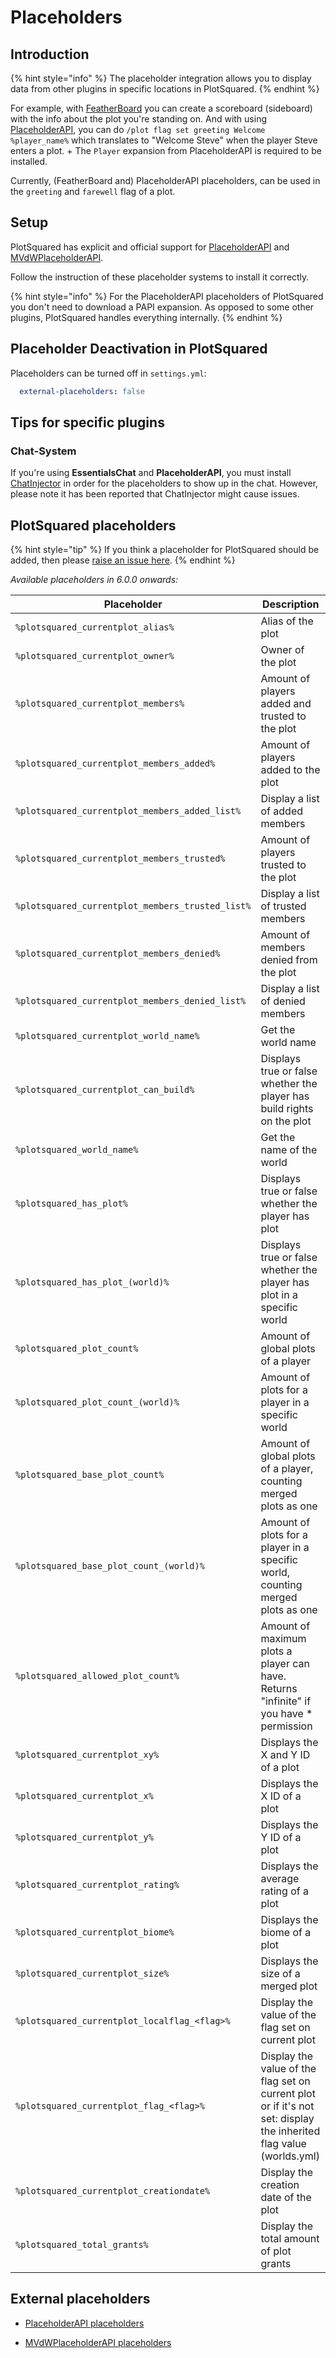 # Placeholders

## Introduction

{% hint style="info" %}
The placeholder integration allows you to display data from other plugins in specific locations in PlotSquared.
{% endhint %}

For example, with [FeatherBoard](https://www.spigotmc.org/resources/2691) you can create a scoreboard (sideboard) with the info about the plot you're standing on. And with using [PlaceholderAPI](https://www.spigotmc.org/resources/6245), you can do `/plot flag set greeting Welcome %player_name%` which translates to "Welcome Steve" when the player Steve enters a plot. +
The `Player` expansion from PlaceholderAPI is required to be installed.

Currently, (FeatherBoard and) PlaceholderAPI placeholders, can be used in the `greeting` and `farewell` flag of a plot.

## Setup

PlotSquared has explicit and official support for [PlaceholderAPI](https://www.spigotmc.org/resources/6245) and [MVdWPlaceholderAPI](https://www.spigotmc.org/resources/11182).

Follow the instruction of these placeholder systems to install it correctly.

{% hint style="info" %}
For the PlaceholderAPI placeholders of PlotSquared you don't need to download a PAPI expansion. As opposed to some other plugins, PlotSquared handles everything internally.
{% endhint %}

## Placeholder Deactivation in PlotSquared

Placeholders can be turned off in `settings.yml`:

```yaml
  external-placeholders: false
```

## Tips for specific plugins

### Chat-System

If you're using **EssentialsChat** and **PlaceholderAPI**, you must install [ChatInjector](https://www.spigotmc.org/resources/38327) in order for the placeholders to show up in the chat. However, please note it has been reported that ChatInjector might cause issues.

## PlotSquared placeholders

{% hint style="tip" %}
If you think a placeholder for PlotSquared should be added, then please [raise an issue here](https://github.com/IntellectualSites/PlotSquared/issues/new/choose).
{% endhint %}

_Available placeholders in 6.0.0 onwards:_

| Placeholder                                      | Description                                                                                                         |
|--------------------------------------------------|---------------------------------------------------------------------------------------------------------------------|
| `%plotsquared_currentplot_alias%`                | Alias of the plot                                                                                                   |
| `%plotsquared_currentplot_owner%`                | Owner of the plot                                                                                                   |
| `%plotsquared_currentplot_members%`              | Amount of players added and trusted to the plot                                                                     |
| `%plotsquared_currentplot_members_added%`        | Amount of players added to the plot                                                                                 |
| `%plotsquared_currentplot_members_added_list%`   | Display a list of added members                                                                                     |
| `%plotsquared_currentplot_members_trusted%`      | Amount of players trusted to the plot                                                                               |
| `%plotsquared_currentplot_members_trusted_list%` | Display a list of trusted members                                                                                   |
| `%plotsquared_currentplot_members_denied%`       | Amount of members denied from the plot                                                                              |
| `%plotsquared_currentplot_members_denied_list%`  | Display a list of denied members                                                                                    |
| `%plotsquared_currentplot_world_name%`           | Get the world name                                                                                                  |
| `%plotsquared_currentplot_can_build%`            | Displays true or false whether the player has build rights on the plot                                              |
| `%plotsquared_world_name%`                       | Get the name of the world                                                                                           |
| `%plotsquared_has_plot%`                         | Displays true or false whether the player has plot                                                                  |
| `%plotsquared_has_plot_(world)%`                 | Displays true or false whether the player has plot in a specific world                                              |
| `%plotsquared_plot_count%`                       | Amount of global plots of a player                                                                                  |
| `%plotsquared_plot_count_(world)%`               | Amount of plots for a player in a specific world                                                                    |
| `%plotsquared_base_plot_count%`                  | Amount of global plots of a player, counting merged plots as one                                                    |
| `%plotsquared_base_plot_count_(world)%`          | Amount of plots for a player in a specific world, counting merged plots as one                                      |
| `%plotsquared_allowed_plot_count%`               | Amount of maximum plots a player can have. Returns "infinite" if you have * permission                              |
| `%plotsquared_currentplot_xy%`                   | Displays the X and Y ID of a plot                                                                                   |
| `%plotsquared_currentplot_x%`                    | Displays the X ID of a plot                                                                                         |
| `%plotsquared_currentplot_y%`                    | Displays the Y ID of a plot                                                                                         |
| `%plotsquared_currentplot_rating%`               | Displays the average rating of a plot                                                                               |
| `%plotsquared_currentplot_biome%`                | Displays the biome of a plot                                                                                        |
| `%plotsquared_currentplot_size%`                 | Displays the size of a merged plot                                                                                  |
| `%plotsquared_currentplot_localflag_<flag>%`     | Display the value of the flag set on current plot                                                                   |
| `%plotsquared_currentplot_flag_<flag>%`          | Display the value of the flag set on current plot or if it's not set: display the inherited flag value (worlds.yml) |
| `%plotsquared_currentplot_creationdate%`         | Display the creation date of the plot                                                                               |
| `%plotsquared_total_grants%`                     | Display the total amount of plot grants                                                                             |

## External placeholders

- [PlaceholderAPI placeholders](https://github.com/PlaceholderAPI/PlaceholderAPI/wiki/Placeholders)

- [MVdWPlaceholderAPI placeholders](https://www.spigotmc.org/wiki/mvdw-placeholders)
